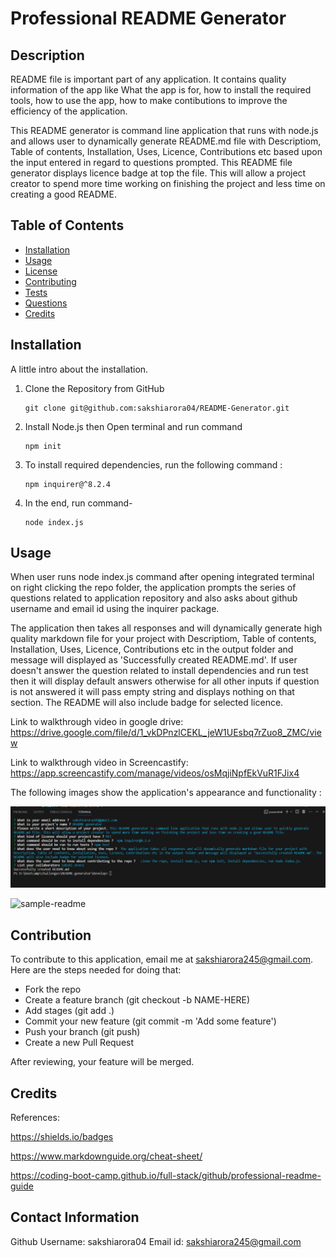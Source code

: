 # Professional README Generator

## Description

README file is important part of any application. It contains quality information of the app like What the app is for, how to install the required tools, how to use the app, how to make contibutions to improve the efficiency of the application.

This README generator is command line application that runs with node.js and allows user to dynamically generate README.md file with Descriptiom, Table of contents, Installation, Uses, Licence, Contributions etc based upon the input entered in regard to questions prompted. This README file generator displays licence badge at top the file. This will allow a project creator to spend more time working on finishing the project and less time on creating a good README.

## Table of Contents

- [Installation](#installation)
- [Usage](#usage)
- [License](#license)
- [Contributing](#contributing)
- [Tests](#tests)
- [Questions](#question)
- [Credits](#credits)

## Installation

A little intro about the installation.

1. Clone the Repository from GitHub
   ```
   git clone git@github.com:sakshiarora04/README-Generator.git
   ```
2. Install Node.js then Open terminal and run command
   ```
   npm init
   ```
3. To install required dependencies, run the following command :

   ```
   npm inquirer@^8.2.4
   ```

4. In the end, run command-
   ```
   node index.js
   ```

## Usage

When user runs node index.js command after opening integrated terminal on right clicking the repo folder, the application prompts the series of questions related to application repository and also asks about github username and email id using the inquirer package.

The application then takes all responses and will dynamically generate high quality markdown file for your project with Descriptiom, Table of contents, Installation, Uses, Licence, Contributions etc in the output folder and message will displayed as 'Successfully created README.md'. If user doesn't answer the question related to install dependencies and run test then it will display default answers otherwise for all other inputs if question is not answered it will pass empty string and displays nothing on that section. The README will also include badge for selected licence.

Link to walkthrough video in google drive:
https://drive.google.com/file/d/1_vkDPnzlCEKL_jeW1UEsbq7rZuo8_ZMC/view

Link to walkthrough video in Screencastify:
https://app.screencastify.com/manage/videos/osMqjiNpfEkVuR1FJix4

The following images show the application's appearance and functionality :

![nodejs](./Develop/assets/images/nodejs.png)

![sample-readme](./Develop/assets/images/sample-readme.gif)


## Contribution

To contribute to this application, email me at sakshiarora245@gmail.com.
Here are the steps needed for doing that:

- Fork the repo
- Create a feature branch (git checkout -b NAME-HERE)
- Add stages (git add .)
- Commit your new feature (git commit -m 'Add some feature')
- Push your branch (git push)
- Create a new Pull Request

After reviewing, your feature will be merged.

## Credits

References:

https://shields.io/badges

https://www.markdownguide.org/cheat-sheet/

https://coding-boot-camp.github.io/full-stack/github/professional-readme-guide

## Contact Information

Github Username: sakshiarora04
Email id: sakshiarora245@gmail.com
